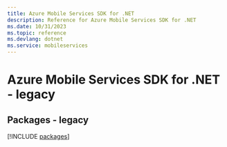 ```yaml
---
title: Azure Mobile Services SDK for .NET
description: Reference for Azure Mobile Services SDK for .NET
ms.date: 10/31/2023
ms.topic: reference
ms.devlang: dotnet
ms.service: mobileservices
---
```

# Azure Mobile Services SDK for .NET - legacy
## Packages - legacy
[!INCLUDE [packages](mobile-services-index.md)]
